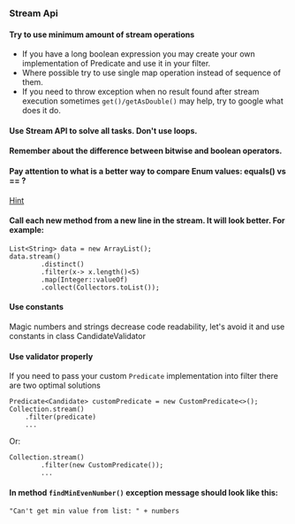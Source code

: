 ### Stream Api

#### Try to use minimum amount of stream operations 
* If you have a long boolean expression you may create your own implementation of Predicate and use it in your filter.
* Where possible try to use single map operation instead of sequence of them. 
* If you need to throw exception when no result found after stream execution sometimes `get()/getAsDouble()` may help, try to google what does it do.
#### Use Stream API to solve all tasks. Don't use loops.
#### Remember about the difference between bitwise and boolean operators.
#### Pay attention to what is a better way to compare Enum values: equals() vs == ?
[Hint](https://stackoverflow.com/a/1750453)
#### Call each new method from a new line in the stream. It will look better. For example:
```
List<String> data = new ArrayList();
data.stream()
        .distinct()
        .filter(x-> x.length()<5)
        .map(Integer::valueOf)
        .collect(Collectors.toList());
```
#### Use constants 
Magic numbers and strings decrease code readability, let's avoid it and use constants in 
class CandidateValidator

#### Use validator properly
If you need to pass your custom `Predicate` implementation into filter there are two optimal solutions  
``` 
Predicate<Candidate> customPredicate = new CustomPredicate<>();
Collection.stream()
    .filter(predicate)
    ...
```  
Or:  
``` 
Collection.stream()
        .filter(new CustomPredicate());
        ...
```

#### In method `findMinEvenNumber()` exception message should look like this:
```
"Can't get min value from list: " + numbers
```
